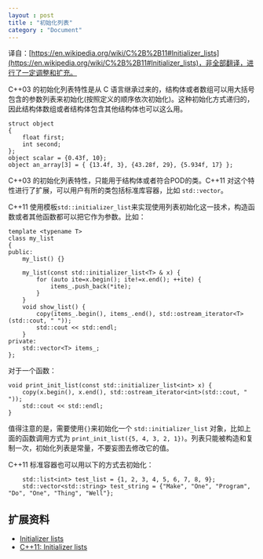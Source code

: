 ```yaml
---
layout : post
title : "初始化列表"
category : "Document"
---
```


译自：[https://en.wikipedia.org/wiki/C%2B%2B11#Initializer_lists](https://en.wikipedia.org/wiki/C%2B%2B11#Initializer_lists)，非全部翻译，进行了一定调整和扩充。


C++03 的初始化列表特性是从 C 语言继承过来的，结构体或者数组可以用大括号包含的参数列表来初始化(按照定义的顺序依次初始化)。这种初始化方式递归的，因此结构体数组或者结构体包含其他结构体也可以这么用。

    struct object
    {
        float first;
        int second;
    };
    object scalar = {0.43f, 10};
    object an_array[3] = { {13.4f, 3}, {43.28f, 29}, {5.934f, 17} };

C++03 的初始化列表特性，只能用于结构体或者符合POD的类。C++11 对这个特性进行了扩展，可以用户有所的类包括标准库容器，比如 `std::vector`。

C++11 使用模板`std::initializer_list`来实现使用列表初始化这一技术，构造函数或者其他函数都可以把它作为参数。比如：

    template <typename T>
    class my_list
    {
    public:
        my_list() {}
    
        my_list(const std::initializer_list<T> & x) {
            for (auto ite=x.begin(); ite!=x.end(); ++ite) {
                items_.push_back(*ite);
            }
        }
        void show_list() {
            copy(items_.begin(), items_.end(), std::ostream_iterator<T>(std::cout, " "));
            std::cout << std::endl;
        }
    private:
        std::vector<T> items_;
    };

对于一个函数：

    void print_init_list(const std::initializer_list<int> x) {
        copy(x.begin(), x.end(), std::ostream_iterator<int>(std::cout, " "));
        std::cout << std::endl;
    }

值得注意的是，需要使用`{}`来初始化一个 `std::initializer_list` 对象，比如上面的函数调用方式为 `print_init_list({5, 4, 3, 2, 1})`。列表只能被构造和复制一次，初始化列表是常量，不要妄图去修改它的值。

C++11 标准容器也可以用以下的方式去初始化：

        std::list<int> test_list = {1, 2, 3, 4, 5, 6, 7, 8, 9};
        std::vector<std::string> test_string = {"Make", "One", "Program", "Do", "One", "Thing", "Well"};


## 扩展资料 ##

+ [Initializer lists](https://en.wikipedia.org/wiki/C%2B%2B11#Initializer_lists)
+ [C++11: Initializer lists](http://oopscenities.net/2011/05/09/c0x-initializer-lists/)
